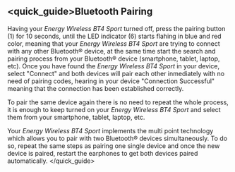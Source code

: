 ## <quick_guide>Bluetooth Pairing

Having your *Energy Wireless BT4 Sport* turned off, press the pairing button (1) for 10 seconds, until the LED indicator (6) starts flahing in blue and red color, meaning that your  *Energy Wireless BT4 Sport* are trying to connect with any other Bluetooth® device, at the same time start the search and pairing process from your Bluetooth® device (smartphone, tablet, laptop, etc). Once you have found the *Energy Wireless BT4 Sport* in your device, select "Connect" and both devices will pair each other inmediately with no need of pairing codes, hearing in your device "Connection Successful" meaning that the connection has been established correctly.

To pair the same device again there is no need to repeat the whole process, it is enough to keep turned on your *Energy Wireless BT4 Sport* and select them from your smartphone, tablet, laptop, etc.

Your *Energy Wireless BT4 Sport* implements the multi point technology which allows you to pair with two Bluetooth® devices simultaneously. To do so, repeat the same steps as pairing one single device and once the new device is paired, restart the earphones to get both devices paired automatically.
</quick_guide>
